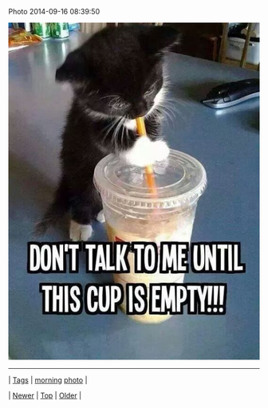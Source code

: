 <!--
title: Photo 2014-09-16 08
date: 2020-06-28T15:27:00.384Z
tags: morning, photo
-->


Photo 2014-09-16 08:39:50

![](97637326657-0.jpg)

<!--BOTTOM-POST-NAVIGATION-->
---

| [Tags](tags.md) | [morning](tag-morning.md) [photo](tag-photo.md) |

| [Newer](97591987514.md) | [Top](index.md) | [Older](97637333154.md) |